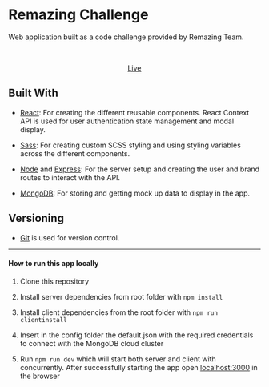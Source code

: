 
# Remazing Challenge

Web application built as a code challenge provided by Remazing Team.

<br  />

<p align="center"><a  href="https://remazing-challenge.herokuapp.com/">Live</a></p>


## Built With

  

-  [React](https://reactjs.org/): For creating the different reusable components. React Context API is used for user authentication state management and modal display.

- [Sass](https://sass-lang.com/): For creating custom SCSS styling and using styling variables across the different components.

-  [Node](https://nodejs.org/en/) and [Express](https://expressjs.com/): For the server setup and creating the user and brand routes to interact with the API.

-  [MongoDB](https://www.mongodb.com/cloud/atlas): For storing and getting mock up data to display in the app.

  

## Versioning

  

-  [Git](https://git-scm.com) is used for version control.

 
---

 
#### How to run this app locally


1. Clone this repository

2. Install server dependencies from root folder with `npm install`

3. Install client dependencies from the root folder with `npm run clientinstall`

4. Insert in the config folder the default.json with the required credentials to connect with the MongoDB cloud cluster

5. Run `npm run dev` which will start both server and client with concurrently. After successfully starting the app open [localhost:3000](http://localhost:3000/) in the browser
